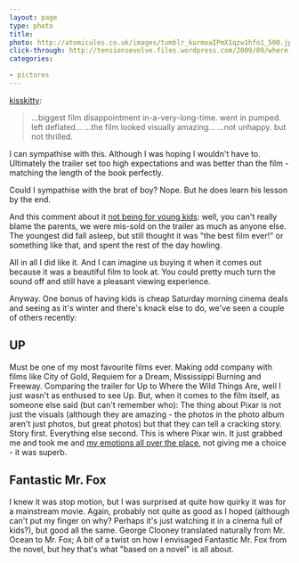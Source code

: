 ```yaml
---
layout: page
type: photo
title: 
photo: http://atomicules.co.uk/images/tumblr_kurmoaIPmX1qzw1hfo1_500.jpg
click-through: http://tensionsevolve.files.wordpress.com/2009/09/where-the-wild-things-are.jpg
categories: 

- pictures
---
```

<p><a href="http://kisskitty.tumblr.com/post/286556469/wow-i-feel-so-young-this-film-it-made-me-a" class="tumblr_blog">kisskitty</a>:</p>

<blockquote><p>...biggest film disappointment in-a-very-long-time. went in pumped. left deflated... ...the film looked visually amazing... ...not unhappy. but not thrilled.</p></blockquote>

I can sympathise with this. Although I was hoping I wouldn't have to. Ultimately the trailer set too high expectations and was better than the film - matching the length of the book perfectly.

Could I sympathise with the brat of boy? Nope. But he does learn his lesson by the end. 

And this comment about it [not being for young kids](http://www.bbc.co.uk/blogs/markkermode/2009/12/5_live_review_where_the_wild_t.html#P90156843): well, you can't really blame the parents, we were  mis-sold on the trailer as much as anyone else. The youngest did fall asleep, but still thought it was "the best film ever!" or something like that, and spent the rest of the day howling.

All in all I did like it. And I can imagine us buying it when it comes out because it was a beautiful film to look at. You could pretty much turn the sound off and still have a pleasant viewing experience.     

Anyway. One bonus of having kids is cheap Saturday morning cinema deals and seeing as it's winter and there's knack else to do, we've seen a couple of others recently:  

## UP

Must be one of my most favourite films ever. Making odd company with films like City of Gold, Requiem for a Dream, Mississippi Burning and Freeway. Comparing the trailer for Up to Where the Wild Things Are, well I just wasn't as enthused to see Up. But, when it comes to the film itself, as someone else said (but can't remember who): The thing about Pixar is not just the visuals (although they are amazing - the photos in the photo album aren't just photos, but great photos) but that they can tell a cracking story. Story first. Everything else second. This is where Pixar win. It just grabbed me and took me and [my emotions all over the place](https://twitter.com/i5m/status/7571029024), not giving me a choice - it was superb. 

## Fantastic Mr. Fox

I knew it was stop motion, but I was surprised at quite how quirky it was for a mainstream movie. Again, probably not quite as good as I hoped (although can't put my finger on why? Perhaps it's just watching it in a cinema full of kids?), but good all the same. George Clooney translated naturally from Mr. Ocean to Mr. Fox; A bit of a twist on how I envisaged Fantastic Mr. Fox from the novel, but hey that's what "based on a novel" is all about.  
